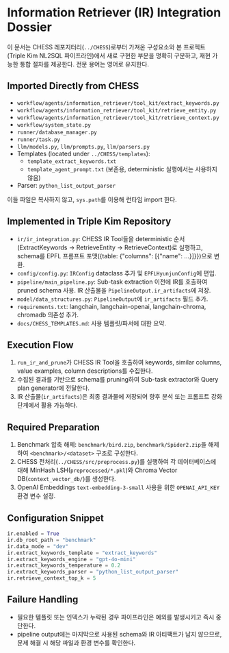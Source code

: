 # Information Retriever (IR) Integration Dossier

이 문서는 CHESS 레포지터리(`../CHESS`)로부터 가져온 구성요소와 본 프로젝트(Triple Kim NL2SQL 파이프라인)에서 새로 구현한 부분을 명확히 구분하고, 재현 가능한 통합 절차를 제공한다. 전문 용어는 영어로 유지한다.

## Imported Directly from CHESS
- `workflow/agents/information_retriever/tool_kit/extract_keywords.py`
- `workflow/agents/information_retriever/tool_kit/retrieve_entity.py`
- `workflow/agents/information_retriever/tool_kit/retrieve_context.py`
- `workflow/system_state.py`
- `runner/database_manager.py`
- `runner/task.py`
- `llm/models.py`, `llm/prompts.py`, `llm/parsers.py`
- Templates (located under `../CHESS/templates`):
  - `template_extract_keywords.txt`
  - `template_agent_prompt.txt` (보존용, deterministic 실행에서는 사용하지 않음)
- Parser: `python_list_output_parser`

이들 파일은 복사하지 않고, `sys.path`를 이용해 런타임 import 한다.

## Implemented in Triple Kim Repository
- `ir/ir_integration.py`: CHESS IR Tool들을 deterministic 순서(ExtractKeywords → RetrieveEntity → RetrieveContext)로 실행하고, schema를 EPFL 프롬프트 포맷({table: {"columns": [{"name": ...}]}})으로 변환.
- `config/config.py`: `IRConfig` dataclass 추가 및 `EPFLHyunjunConfig`에 편입.
- `pipeline/main_pipeline.py`: Sub-task extraction 이전에 IR를 호출하여 pruned schema 사용. IR 산출물을 `PipelineOutput.ir_artifacts`에 저장.
- `model/data_structures.py`: `PipelineOutput`에 `ir_artifacts` 필드 추가.
- `requirements.txt`: langchain, langchain-openai, langchain-chroma, chromadb 의존성 추가.
- `docs/CHESS_TEMPLATES.md`: 사용 템플릿/파서에 대한 요약.

## Execution Flow
1. `run_ir_and_prune`가 CHESS IR Tool을 호출하여 keywords, similar columns, value examples, column descriptions를 수집한다.
2. 수집된 결과를 기반으로 schema를 pruning하여 Sub-task extractor와 Query plan generator에 전달한다.
3. IR 산출물(`ir_artifacts`)은 최종 결과물에 저장되어 향후 분석 또는 프롬프트 강화 단계에서 활용 가능하다.

## Required Preparation
1. Benchmark 압축 해제: `benchmark/bird.zip`, `benchmark/Spider2.zip`을 해제하여 `<benchmark>/<dataset>` 구조로 구성한다.
2. CHESS 전처리(`../CHESS/src/preprocess.py`)를 실행하여 각 데이터베이스에 대해 MinHash LSH(`preprocessed/*.pkl`)와 Chroma Vector DB(`context_vector_db/`)를 생성한다.
3. OpenAI Embeddings `text-embedding-3-small` 사용을 위한 `OPENAI_API_KEY` 환경 변수 설정.

## Configuration Snippet
```python
ir.enabled = True
ir.db_root_path = "benchmark"
ir.data_mode = "dev"
ir.extract_keywords_template = "extract_keywords"
ir.extract_keywords_engine = "gpt-4o-mini"
ir.extract_keywords_temperature = 0.2
ir.extract_keywords_parser = "python_list_output_parser"
ir.retrieve_context_top_k = 5
```

## Failure Handling
- 필요한 템플릿 또는 인덱스가 누락된 경우 파이프라인은 예외를 발생시키고 즉시 중단한다.
- pipeline output에는 마지막으로 사용된 schema와 IR 아티팩트가 남지 않으므로, 문제 해결 시 해당 파일과 환경 변수를 확인한다.

